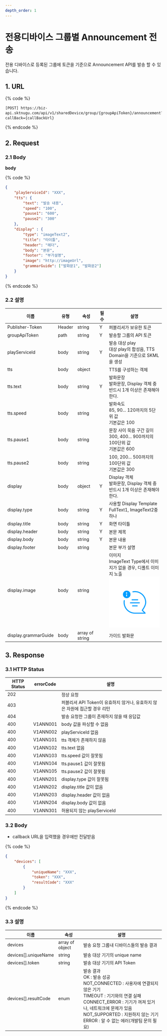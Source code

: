```yaml
---
depth_order: 1
---
```


# 전용디바이스 그룹별 Announcement 전송

전용 디바이스로 등록된 그룹에 토큰을 기준으로 Announcement API를 발송 할 수 있습니다.

## 1. URL <a id="id-announcement-v1-1url"></a>

{% code %}
```
[POST] https://biz-api.sktnugu.com/api/v1/sharedDevice/group/{groupApiToken}/announcement?callBack={callBackUrl}
```
{% endcode %}

## 2. Request <a id="id-announcement-v1-2request"></a>

### 2.1 Body <a id="id-announcement-v1-2.1body"></a>

**body**

{% code %}
```json
{
    "playServiceId": "XXX",
    "tts": {
        "text": "발송 내용",
        "speed": "100",
        "pause1": "600",
        "pause2": "300"
    },
    "display" : {
        "type": "imageText2",
        "title": "타이틀",
        "header": "헤더",
        "body": "본문",
        "footer": "부가설명",
        "image": "http://imageUrl",
        "grammarGuide": ["발화문1", "발화문2"]
    }
}
```
{% endcode %}

### 2.2 설명 <a id="id-announcement-v1-2.2"></a>

| 이름                   | 유형     | 속성              | 필수  | 설명                                                                                                   |
|----------------------|--------|-----------------|-----|------------------------------------------------------------------------------------------------------|
| Publisher-Token      | Header | string          | Y   | 퍼블리셔가 보유한 토큰                                                                                         |
| groupApiToken        | path   | string          | Y   | 발송할 그룹의 API 토큰                                                                                       |
| playServiceId        | body   | string          | Y   | 발송 대상 play<br/>대상 play의 합성음, TTS Domain을 기준으로 SKML을 생성                                               |
| tts                  | body   | object          |     | TTS를 구성하는 객체                                                                                         |
| tts.text             | body   | string          | Y   | 발화문장<br/>발화문장, Display 객체 중 반드시 1개 이상은 존재해야 한다.                                                      |
| tts.speed            | body   | string          |     | 발화속도<br/>85, 90... 120까지의 5단위 값<br/>기본값은 100                                                         |
| tts.pause1           | body   | string          |     | 문장 사이 묵음 구간 길이<br/>300, 400... 900까지의 100단위 값<br/>기본값은 600                                           |
| tts.pause2           | body   | string          |     | 100, 200... 500까지의 100단위 값<br/>기본값은 300                                                              |
| display              | body   | object          | Y   | Display 객체<br/>발화문장, Display 객체 중 반드시 1개 이상은 존재해야 한다.                                                |
| display.type         | body   | string          | Y   | 사용할 Display Template<br/>FullText1, ImageText2중 하나                                                   |
| display.title        | body   | string          | Y   | 화면 타이틀                                                                                               |
| display.header       | body   | string          | Y   | 본문 제목                                                                                                |
| display.body         | body   | string          | Y   | 본문 내용                                                                                                |
| display.footer       | body   | string          |     | 본문 부가 설명                                                                                             |
| display.image        | body   | string          |     | 이미지<br/>ImageText Type에서 이미지가 없을 경우, 디폴트 이미지 노출<br/>![](../../../assets/images/img_notification.png) |
| display.grammarGuide | body   | array of string |     | 가이드 발화문                                                                                              |

## 3. Response <a id="id-announcement-v1-3response"></a>

### 3.1 HTTP Status <a id="id-announcement-v1-3.1httpstatus"></a>

| HTTP Status  | errorCode  | 설명                                               |
|--------------|------------|--------------------------------------------------|
| 202          |            | 정상 요청                                            |
| 403          |            | 퍼블리셔 API Token이 유효하지 않거나, 유효하지 않은 자원에 접근할 경우 리턴  |
| 404          |            | 발송 요청한 그룹이 존재하지 않을 때 응답값                         |
| 400          | V1ANN001   | body 값을 파싱할 수 없음                                 |
| 400          | V1ANN002   | playServiceId 없음                                 |
| 400          | V1ANN101   | tts 객체가 존재하지 않음                                  |
| 400          | V1ANN102   | tts.text 없음                                      |
| 400          | V1ANN103   | tts.speed 값이 잘못됨                                 |
| 400          | V1ANN104   | tts.pause1 값이 잘못됨                                |
| 400          | V1ANN105   | tts.pause2 값이 잘못됨                                |
| 400          | V1ANN201   | display.type 값이 잘못됨                              |
| 400          | V1ANN202   | display.title 값이 없음                              |
| 400          | V1ANN203   | display.header 값이 없음                             |
| 400          | V1ANN204   | display.body 값이 없음                               |
| 400          | V1ANN301   | 허용되지 않는 playServiceId                            |

### 3.2 Body <a id="id-announcement-v1-3.2body"></a>

* callback URL을 입력했을 경우에만 전달받음

{% code %}
```json
{
    "devices": [
        {
            "uniqueName": "XXX",
            "token": "XXX",
            "resultCode": "XXX"
        }
    ]
}
```
{% endcode %}

### 3.3 설명 <a id="id-announcement-v1-3.3"></a>

| 이름                     | 속성              | 설명                                                                                                                                                                                             |
|------------------------|-----------------|------------------------------------------------------------------------------------------------------------------------------------------------------------------------------------------------|
| devices                | array of object | 발송 요청 그룹내 디바이스들의 발송 결과                                                                                                                                                                         |
| devices\[\].uniqueName | string          | 발송 대상 기기의 unique name                                                                                                                                                                          |
| devices\[\].token      | string          | 발송 대상 기기의 API Token                                                                                                                                                                            |
| devices\[\].resultCode | enum            | 발송 결과<br/>OK : 발송 성공<br/>NOT_CONNECTED : 사용자에 연결되지 않은 기기<br/>TIMEOUT : 기기와의 연결 실패<br/>CONNECT_ERROR : 기기가 꺼져 있거나, 네트워크에 문제가 있음<br/>NOT_SUPPORTED : 지원하지 않는 기기<br/>ERROR : 알 수 없는 에러(개발팀 문의 필요) |
